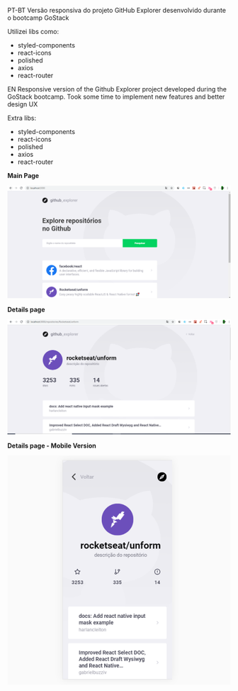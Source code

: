 PT-BT
Versão responsiva do projeto GitHub Explorer desenvolvido durante o bootcamp GoStack

Utilizei libs como: 
- styled-components
- react-icons
- polished
- axios
- react-router

EN
Responsive version of the Github Explorer project developed during the GoStack bootcamp.
Took some time to implement new features and better design UX

Extra libs:
- styled-components
- react-icons
- polished
- axios
- react-router

**Main Page**

![](screenshots/3.PNG)

**Details page**

![](screenshots/2.PNG)

**Details page - Mobile Version**

![](screenshots/1.PNG)
